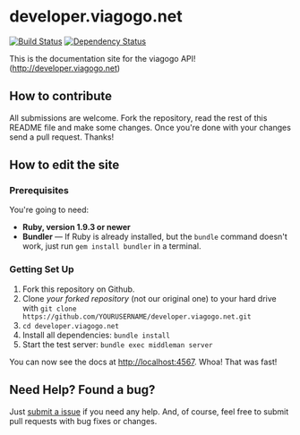 # developer.viagogo.net


[![Build Status](https://travis-ci.org/viagogo/developer.viagogo.net.svg?branch=master)][travis]
[![Dependency Status](https://gemnasium.com/viagogo/developer.viagogo.net.svg)][gemnasium]

[travis]: https://travis-ci.org/viagogo/developer.viagogo.net
[gemnasium]: https://gemnasium.com/viagogo/developer.viagogo.net

This is the documentation site for the viagogo API! (http://developer.viagogo.net)


## How to contribute

All submissions are welcome. Fork the repository, read the rest of this README file and make some changes.
Once you're done with your changes send a pull request. Thanks!


## How to edit the site

### Prerequisites

You're going to need:

 - **Ruby, version 1.9.3 or newer**
 - **Bundler** — If Ruby is already installed, but the `bundle` command doesn't work, just run `gem install bundler` in a terminal.

### Getting Set Up

 1. Fork this repository on Github.
 2. Clone *your forked repository* (not our original one) to your hard drive with `git clone https://github.com/YOURUSERNAME/developer.viagogo.net.git`
 3. `cd developer.viagogo.net`
 4. Install all dependencies: `bundle install`
 5. Start the test server: `bundle exec middleman server`

You can now see the docs at <http://localhost:4567>. Whoa! That was fast!


## Need Help? Found a bug?

Just [submit a issue](https://github.com/viagogo/developer.viagogo.net/issues) if you need any help. And, of course, feel free to submit pull requests with bug fixes or changes.